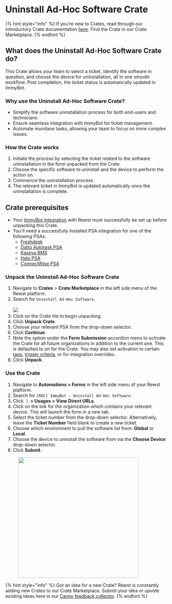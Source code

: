 # Uninstall Ad-Hoc Software Crate

{% hint style="info" %}
If you’re new to Crates, read through our introductory Crate documentation [here](https://docs.rewst.help/prebuilt-automations/crates). Find the Crate in our Crate Marketplace.
{% endhint %}

## What does the Uninstall Ad-Hoc Software Crate do?

This Crate allows your team to select a ticket, identify the software in question, and choose the device for uninstallation, all in one smooth workflow. Post completion, the ticket status is automatically updated in ImmyBot.

### Why use the Uninstall Ad-Hoc Software Crate?

* Simplify the software uninstallation process for both end-users and technicians.
* Ensure seamless integration with ImmyBot for ticket management.
* Automate mundane tasks, allowing your team to focus on more complex issues.

### How the Crate works

1. Initiate the process by selecting the ticket related to the software uninstallation in the form unpacked from the Crate.
2. Choose the specific software to uninstall and the device to perform the action on.
3. Commence the uninstallation process.
4. The relevant ticket in ImmyBot is updated automatically once the uninstallation is complete.

## Crate prerequisites

* Your [ImmyBot integration](../../configuration/integrations/integration-guides/immybot-integration-setup.md) with Rewst must successfully be set up before unpacking this Crate.
* You'll need a successfully installed PSA integration for one of the following PSAs:
  * [Freshdesk](../../configuration/integrations/integration-guides/freshdesk-integration-setup.md)
  * [Datto Autotask PSA](../../configuration/integrations/integration-guides/datto-psa-integration-setup/)
  * [Kaseya BMS](../../configuration/integrations/integration-guides/kaseya-bms-integration-setup.md)
  * [Halo PSA](../../configuration/integrations/integration-guides/halo-integration-setup.md)
  * [ConnectWise PSA](../../configuration/integrations/integration-guides/connectwise-integration-setup.md)&#x20;

### Unpack the Uninstall Ad-Hoc Software Crate

1. Navigate to **Crates** > **Crate Marketplace** in the left side menu of the Rewst platform.
2. Search for `Uninstall Ad-Hoc Software`.\
   \
   ![](<../../../.gitbook/assets/Screenshot 2025-09-17 at 10.42.46 AM.png>)
3. Click on the Crate tile to begin unpacking.
4. Click **Unpack Crate**.
5. Choose your relevant PSA from the drop-down selector.
6. Click **Continue**.
7. Note the option under the **Form Submission** accordion menu to activate the Crate for all future organizations in addition to the current one. This is defaulted to on for the Crate. You may also set activation to certain [tags](https://docs.rewst.help/documentation/settings/tags-in-rewst), [trigger criteria](../../automations/intro-to-triggers/trigger-criteria.md), or for integration overrides.
8. Click **Unpack**.

### Use the Crate

1. Navigate to **Automations > Forms** in the left side menu of your Rewst platform.
2. Search for `[ROC] ImmyBot - Uninstall Ad-Hoc Software`.
3. Click **⋮ > Usages > View Direct URLs**.
4. Click on the link for the organization which contains your relevant device. This will launch the form in a new tab.
5. Select the ticket number from the drop-down selector. Alternatively, leave the **Ticket Number** field blank to create a new ticket.
6. Choose which environment to pull the software list from: **Global** or **Local**.
7. Choose the device to uninstall the software from via the **Choose Device** drop-down selector.
8. Click **Submit**.

<figure><img src="../../../.gitbook/assets/Screenshot 2025-09-17 at 10.57.47 AM.png" alt="" width="375"><figcaption></figcaption></figure>

{% hint style="info" %}
Got an idea for a new Crate? Rewst is constantly adding new Crates to our Crate Marketplace. Submit your idea or upvote existing ideas here in our [Canny feedback collector](https://rewst.canny.io/crates).
{% endhint %}
